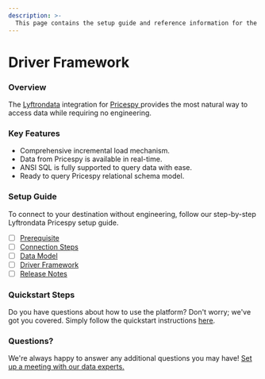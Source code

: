 ```yaml
---
description: >-
  This page contains the setup guide and reference information for the Pricespy source connector.
---
```


# Driver Framework

### Overview

The [Lyftrondata](https://www.lyftrondata.com/) integration for [Pricespy](https://www.lyftrondata.com/integration/pricespy/)[ ](https://www.lyftrondata.com/integration/pricespy/)provides the most natural way to access data while requiring no engineering.

### Key Features

* Comprehensive incremental load mechanism.
* Data from Pricespy is available in real-time.&#x20;
* ANSI SQL is fully supported to query data with ease.
* Ready to query Pricespy relational schema model.

### Setup Guide

To connect to your destination without engineering, follow our step-by-step Lyftrondata Pricespy setup guide.

* [ ] [Prerequisite](../../marketing-analytics/pricespy/prerequisite.md)
* [ ] [Connection Steps](../../marketing-analytics/pricespy/connection-steps.md)
* [ ] [Data Model](../../marketing-analytics/pricespy/data-model/)
* [ ] [Driver Framework](../../marketing-analytics/pricespy/driver-framework/)
* [ ] [Release Notes](../../marketing-analytics/pricespy/release-notes.md)

### Quickstart Steps

Do you have questions about how to use the platform? Don't worry; we've got you covered. Simply follow the quickstart instructions [here](../../../quickstart-steps.md).

### Questions? <a href="#questions" id="questions"></a>

We're always happy to answer any additional questions you may have! [Set up a meeting with our data experts.](https://www.lyftrondata.com/book-a-meeting/)


